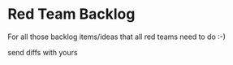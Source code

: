 # Red Team Backlog

For all those backlog items/ideas that all red teams need to do :-)

send diffs with yours
